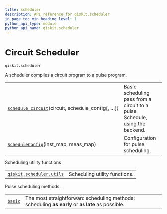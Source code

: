 ```yaml
---
title: scheduler
description: API reference for qiskit.scheduler
in_page_toc_min_heading_level: 1
python_api_type: module
python_api_name: qiskit.scheduler
---
```


<span id="module-qiskit.scheduler" />

<span id="qiskit-scheduler" />

# Circuit Scheduler

<span id="module-qiskit.scheduler" />

`qiskit.scheduler`

A scheduler compiles a circuit program to a pulse program.

|                                                                                                                              |                                                                              |
| ---------------------------------------------------------------------------------------------------------------------------- | ---------------------------------------------------------------------------- |
| [`schedule_circuit`](qiskit.scheduler.schedule_circuit "qiskit.scheduler.schedule_circuit")(circuit, schedule\_config\[, …]) | Basic scheduling pass from a circuit to a pulse Schedule, using the backend. |
| [`ScheduleConfig`](qiskit.scheduler.ScheduleConfig "qiskit.scheduler.ScheduleConfig")(inst\_map, meas\_map)                  | Configuration for pulse scheduling.                                          |

Scheduling utility functions

|                                                                                                           |                               |
| --------------------------------------------------------------------------------------------------------- | ----------------------------- |
| [`qiskit.scheduler.utils`](qiskit.scheduler.utils#module-qiskit.scheduler.utils "qiskit.scheduler.utils") | Scheduling utility functions. |

<span id="module-qiskit.scheduler.methods" />

Pulse scheduling methods.

|                                                                                                                  |                                                                                                  |
| ---------------------------------------------------------------------------------------------------------------- | ------------------------------------------------------------------------------------------------ |
| [`basic`](qiskit.scheduler.methods.basic#module-qiskit.scheduler.methods.basic "qiskit.scheduler.methods.basic") | The most straightforward scheduling methods: scheduling **as early** or **as late** as possible. |

